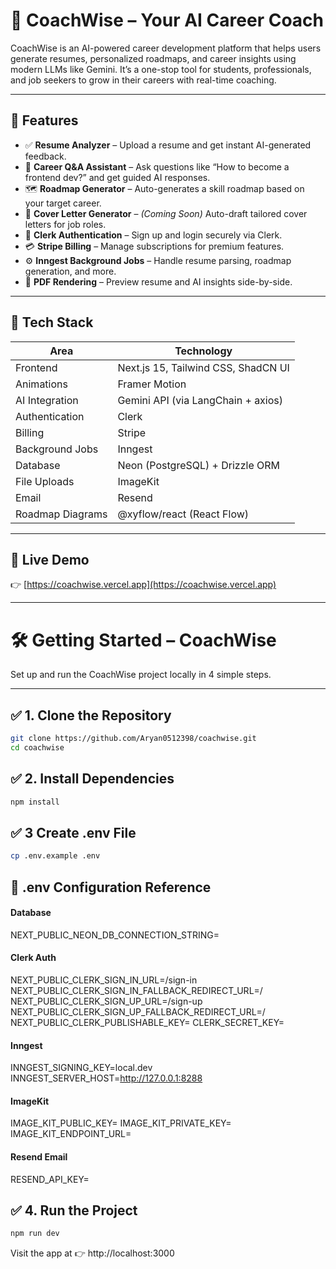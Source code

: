 # 🧠 CoachWise – Your AI Career Coach

CoachWise is an AI-powered career development platform that helps users generate resumes, personalized roadmaps, and career insights using modern LLMs like Gemini. It’s a one-stop tool for students, professionals, and job seekers to grow in their careers with real-time coaching.

---

## 🚀 Features

- ✅ **Resume Analyzer** – Upload a resume and get instant AI-generated feedback.
- 🧠 **Career Q&A Assistant** – Ask questions like “How to become a frontend dev?” and get guided AI responses.
- 🗺️ **Roadmap Generator** – Auto-generates a skill roadmap based on your target career.
- 📝 **Cover Letter Generator** – *(Coming Soon)* Auto-draft tailored cover letters for job roles.
- 🔐 **Clerk Authentication** – Sign up and login securely via Clerk.
- 💳 **Stripe Billing** – Manage subscriptions for premium features.
- ⚙️ **Inngest Background Jobs** – Handle resume parsing, roadmap generation, and more.
- 📄 **PDF Rendering** – Preview resume and AI insights side-by-side.

---

## 🧱 Tech Stack

| Area              | Technology                             |
|-------------------|----------------------------------------|
| Frontend          | Next.js 15, Tailwind CSS, ShadCN UI    |
| Animations        | Framer Motion                          |
| AI Integration    | Gemini API (via LangChain + axios)     |
| Authentication    | Clerk                                  |
| Billing           | Stripe                                 |
| Background Jobs   | Inngest                                 |
| Database          | Neon (PostgreSQL) + Drizzle ORM        |
| File Uploads      | ImageKit                               |
| Email             | Resend                                 |
| Roadmap Diagrams  | @xyflow/react (React Flow)             |

---

## 📸 Live Demo

👉 [https://coachwise.vercel.app](https://coachwise.vercel.app)

---

# 🛠️ Getting Started – CoachWise

Set up and run the CoachWise project locally in 4 simple steps.

---

## ✅ 1. Clone the Repository

```bash
git clone https://github.com/Aryan0512398/coachwise.git
cd coachwise
```
## ✅ 2. Install Dependencies
```bash
npm install
```
## ✅ 3 Create .env File
```bash
cp .env.example .env
```
## 🔐 .env Configuration Reference
#### Database
NEXT_PUBLIC_NEON_DB_CONNECTION_STRING=

#### Clerk Auth
NEXT_PUBLIC_CLERK_SIGN_IN_URL=/sign-in
NEXT_PUBLIC_CLERK_SIGN_IN_FALLBACK_REDIRECT_URL=/
NEXT_PUBLIC_CLERK_SIGN_UP_URL=/sign-up
NEXT_PUBLIC_CLERK_SIGN_UP_FALLBACK_REDIRECT_URL=/
NEXT_PUBLIC_CLERK_PUBLISHABLE_KEY=
CLERK_SECRET_KEY=

#### Inngest
INNGEST_SIGNING_KEY=local.dev
INNGEST_SERVER_HOST=http://127.0.0.1:8288

#### ImageKit
IMAGE_KIT_PUBLIC_KEY=
IMAGE_KIT_PRIVATE_KEY=
IMAGE_KIT_ENDPOINT_URL=

#### Resend Email
RESEND_API_KEY=
## ✅ 4. Run the Project
```bash
npm run dev
```
Visit the app at 👉 http://localhost:3000




